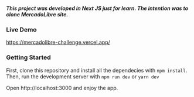 ##### This project was developed in Next JS just for learn. The intention was to clone MercadoLibre site.

### Live Demo

https://mercadolibre-challenge.vercel.app/

### Getting Started

First, clone this repository and install all the dependecies with `npm install`. Then, run the development server with `npm run dev` or `yarn dev`

Open http://localhost:3000 and enjoy the app.
